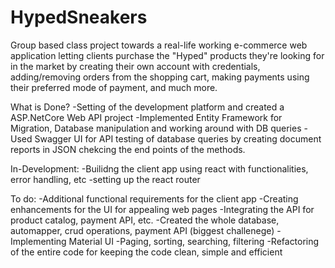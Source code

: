 # HypedSneakers
Group based class project towards a real-life working e-commerce web application letting clients purchase the "Hyped" products they're looking 
for in the market by creating their own account with credentials, adding/removing orders from the shopping cart, 
making payments using their preferred mode of payment, and much more. 

What is Done?
-Setting of the development platform and created a ASP.NetCore Web API project 
-Implemented Entity Framework for Migration, Database manipulation and working around with DB queries 
-Used Swagger UI for API testing of database queries by creating document reports in JSON chekcing the end points of the methods.

In-Development:
-Builidng the client app using react with functionalities, error handling, etc 
-setting up the react router

To do:
-Additional functional requirements for the client app
-Creating enhancements for the UI for appealing web pages
-Integrating the API for product catalog, payment API, etc.
-Created the whole database, automapper, crud operations, payment API (biggest challenege) 
-Implementing Material UI 
-Paging, sorting, searching, filtering
-Refactoring of the entire code for keeping the code clean, simple and efficient

